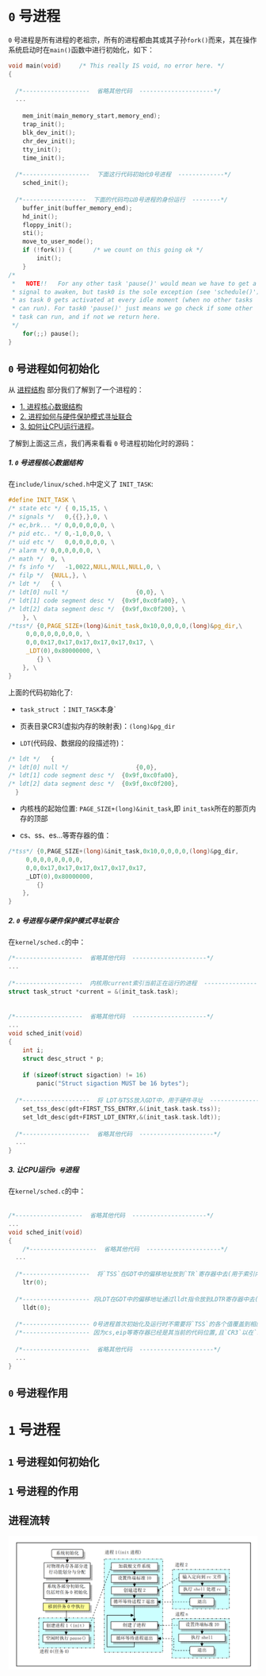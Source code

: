 # `0` 号进程

`0` 号进程是所有进程的老祖宗，所有的进程都由其或其子孙`fork()`而来，其在操作系统启动时在`main()`函数中进行初始化，如下：
```c
void main(void)		/* This really IS void, no error here. */
{			

  /*-------------------  省略其他代码  ---------------------*/
  ...
  
	mem_init(main_memory_start,memory_end);
	trap_init();
	blk_dev_init();
	chr_dev_init();
	tty_init();
	time_init();
  
  /*-------------------  下面这行代码初始化0号进程  -------------*/
	sched_init();  
  
  /*------------------  下面的代码均以0号进程的身份运行  --------*/
	buffer_init(buffer_memory_end);
	hd_init();
	floppy_init();
	sti();
	move_to_user_mode();
	if (!fork()) {		/* we count on this going ok */
		init();
	}
/*
 *   NOTE!!   For any other task 'pause()' would mean we have to get a
 * signal to awaken, but task0 is the sole exception (see 'schedule()')
 * as task 0 gets activated at every idle moment (when no other tasks
 * can run). For task0 'pause()' just means we go check if some other
 * task can run, and if not we return here.
 */
	for(;;) pause();
}
```

## `0` 号进程如何初始化
从 [进程结构](https://github.com/lcdzhao/operating_system/blob/master/theory/%E6%93%8D%E4%BD%9C%E7%B3%BB%E7%BB%9F/3.%20%E8%BF%9B%E7%A8%8B/2.%20%E8%BF%9B%E7%A8%8B%E7%BB%93%E6%9E%84/README.md#%E8%BF%9B%E7%A8%8B%E7%BB%93%E6%9E%84-1) 部分我们了解到了一个进程的：
- [1. 进程核心数据结构](https://github.com/lcdzhao/operating_system/blob/master/theory/%E6%93%8D%E4%BD%9C%E7%B3%BB%E7%BB%9F/3.%20%E8%BF%9B%E7%A8%8B/2.%20%E8%BF%9B%E7%A8%8B%E7%BB%93%E6%9E%84/README.md#1-%E8%BF%9B%E7%A8%8B%E6%A0%B8%E5%BF%83%E6%95%B0%E6%8D%AE%E7%BB%93%E6%9E%84)
- [2. 进程如何与硬件保护模式寻址联合](https://github.com/lcdzhao/operating_system/blob/master/theory/%E6%93%8D%E4%BD%9C%E7%B3%BB%E7%BB%9F/3.%20%E8%BF%9B%E7%A8%8B/2.%20%E8%BF%9B%E7%A8%8B%E7%BB%93%E6%9E%84/README.md#2-%E8%BF%9B%E7%A8%8B%E5%A6%82%E4%BD%95%E4%B8%8E%E7%A1%AC%E4%BB%B6%E4%BF%9D%E6%8A%A4%E6%A8%A1%E5%BC%8F%E5%AF%BB%E5%9D%80%E8%81%94%E5%90%88)
- [3. 如何让CPU运行进程](https://github.com/lcdzhao/operating_system/blob/master/theory/%E6%93%8D%E4%BD%9C%E7%B3%BB%E7%BB%9F/3.%20%E8%BF%9B%E7%A8%8B/2.%20%E8%BF%9B%E7%A8%8B%E7%BB%93%E6%9E%84/README.md#3-%E5%A6%82%E4%BD%95%E8%AE%A9cpu%E8%BF%90%E8%A1%8C%E8%BF%9B%E7%A8%8B)。

了解到上面这三点，我们再来看看 `0` 号进程初始化时的源码：

##### 1. `0` 号进程核心数据结构
在`include/linux/sched.h`中定义了 `INIT_TASK`:
```c
#define INIT_TASK \
/* state etc */	{ 0,15,15, \
/* signals */	0,{{},},0, \
/* ec,brk... */	0,0,0,0,0,0, \
/* pid etc.. */	0,-1,0,0,0, \
/* uid etc */	0,0,0,0,0,0, \
/* alarm */	0,0,0,0,0,0, \
/* math */	0, \
/* fs info */	-1,0022,NULL,NULL,NULL,0, \
/* filp */	{NULL,}, \
/* ldt */	{ \
/* ldt[0] null */		            {0,0}, \
/* ldt[1] code segment desc */	{0x9f,0xc0fa00}, \
/* ldt[2] data segment desc */	{0x9f,0xc0f200}, \
	}, \
/*tss*/	{0,PAGE_SIZE+(long)&init_task,0x10,0,0,0,0,(long)&pg_dir,\
	 0,0,0,0,0,0,0,0, \
	 0,0,0x17,0x17,0x17,0x17,0x17,0x17, \
	 _LDT(0),0x80000000, \
		{} \
	}, \
}
```
上面的代码初始化了:

- `task_struct` ：`INIT_TASK`本身`

- 页表目录CR3(虚拟内存的映射表)：`(long)&pg_dir`

- `LDT`(代码段、数据段的段描述符)：

```c
/* ldt */	{ 
/* ldt[0] null */		            {0,0}, 
/* ldt[1] code segment desc */	{0x9f,0xc0fa00}, 
/* ldt[2] data segment desc */	{0x9f,0xc0f200}, 
  }
```
- 内核栈的起始位置: `PAGE_SIZE+(long)&init_task`,即 `init_task`所在的那页内存的顶部

-  cs、ss、es...等寄存器的值：
```c
/*tss*/	{0,PAGE_SIZE+(long)&init_task,0x10,0,0,0,0,(long)&pg_dir,
	 0,0,0,0,0,0,0,0, 
	 0,0,0x17,0x17,0x17,0x17,0x17,0x17, 
	 _LDT(0),0x80000000, 
		{} 
	}, 
}
```

##### 2. `0` 号进程与硬件保护模式寻址联合
在`kernel/sched.c`的中：
```c
/*-------------------  省略其他代码  ---------------------*/
...

/*-------------------  内核用current索引当前正在运行的进程  ---------------------*/
struct task_struct *current = &(init_task.task);


/*-------------------  省略其他代码  ---------------------*/
...
void sched_init(void)
{
	int i;
	struct desc_struct * p;

	if (sizeof(struct sigaction) != 16)
		panic("Struct sigaction MUST be 16 bytes");
    
  /*-------------------  将 LDT与TSS放入GDT中，用于硬件寻址  ---------------------*/ 
	set_tss_desc(gdt+FIRST_TSS_ENTRY,&(init_task.task.tss));
	set_ldt_desc(gdt+FIRST_LDT_ENTRY,&(init_task.task.ldt));
	
  /*-------------------  省略其他代码  ---------------------*/
  ...
}
```
##### 3. 让CPU运行`0 号`进程
在`kernel/sched.c`的中：
```c

/*-------------------  省略其他代码  ---------------------*/
...
void sched_init(void)
{
	/*-------------------  省略其他代码  ---------------------*/
  ...
  
  /*-------------------  将`TSS`在GDT中的偏移地址放到`TR`寄存器中去(用于索引内核栈起始位置) ---------------------*/
	ltr(0);
  
  /*------------------- 将LDT在GDT中的偏移地址通过lldt指令放到LDTR寄存器中去(用于硬件保护模式寻址) ---------------------*/ 
	lldt(0);
  
  /*------------------- 0号进程首次初始化及运行时不需要将`TSS`的各个值覆盖到相应的寄存器上去  ---------------------*/ 
  /*------------------- 因为cs,eip等寄存器已经是其当前的代码位置,且`CR3`以在`setup`开启分页模式时已经指定 ---------------------*/ 
  
  /*-------------------  省略其他代码  ---------------------*/
  ...
}
```
## `0` 号进程作用


# `1` 号进程

## `1` 号进程如何初始化

## `1` 号进程的作用

## 进程流转

![processes](../../1.%20启动/README.assets/processes.png)
